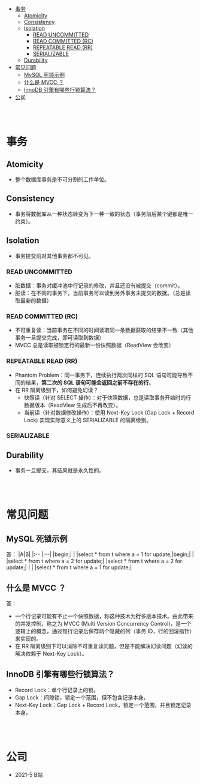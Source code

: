- [事务](#事务)
  - [Atomicity](#atomicity)
  - [Consistency](#consistency)
  - [Isolation](#isolation)
    - [READ UNCOMMITTED](#read-uncommitted)
    - [READ COMMITTED (RC)](#read-committed-rc)
    - [REPEATABLE READ (RR)](#repeatable-read-rr)
    - [SERIALIZABLE](#serializable)
  - [Durability](#durability)
- [常见问题](#常见问题)
  - [MySQL 死锁示例](#mysql-死锁示例)
  - [什么是 MVCC ？](#什么是-mvcc-)
  - [InnoDB 引擎有哪些行锁算法？](#innodb-引擎有哪些行锁算法)
- [公司](#公司)


</br></br>


# 事务
## Atomicity
- 整个数据库事务是不可分割的工作单位。

## Consistency
- 事务将数据库从一种状态转变为下一种一致的状态（事务前后某个键都是唯一约束）。

## Isolation
- 事务提交前对其他事务都不可见。
### READ UNCOMMITTED
- 脏数据：事务对缓冲池中行记录的修改，并且还没有被提交（commit）。
- 脏读：在不同的事务下，当前事务可以读到另外事务未提交的数据。（总是读取最新的数据）

### READ COMMITTED (RC)
- 不可重复读：当前事务在不同的时间读取同一条数据获取的结果不一致（其他事务一旦提交完成，即可读取到数据）
- MVCC 总是读取被锁定行的最新一份快照数据（ReadView 会改变）

### REPEATABLE READ (RR)
- Phantom Problem：同一事务下，连续执行两次同样的 SQL 语句可能导致不同的结果，**第二次的 SQL 语句可能会返回之前不存在的行**。
- 在 RR 隔离级别下，如何避免幻读？
  - 快照读（针对 SELECT 操作）：对于快照数据，总是读取事务开始时的行数据版本（ReadView 生成后不再改变）。
  - 当前读（针对数据修改操作）：使用 Next-Key Lock (Gap Lock + Record Lock) 实现实际意义上的 SERIALIZABLE 的隔离级别。


### SERIALIZABLE

## Durability
- 事务一旦提交，其结果就是永久性的。


</br></br>


# 常见问题
## MySQL 死锁示例
答：
|A|B|
|:-- |:--|
|begin;| |
|select * from t where a = 1 for update;|begin;|
| |select * from t where a = 2 for update;|
|select * from t where a = 2 for update;| |
| |select * from t where a = 1 for update;|


## 什么是 MVCC ？
答：
- 一个行记录可能有不止一个快照数据，称这种技术为**行**多版本技术。由此带来的并发控制，称之为 MVCC (Multi Version Concurrency Control)，是一个逻辑上的概念，通过每行记录后保存两个隐藏的列（事务 ID，行的回滚指针）来实现的。
- 在 RR 隔离级别下可以消除不可重复读问题，但是不能解决幻读问题（幻读的解决依赖于 Next-Key Lock）。


## InnoDB 引擎有哪些行锁算法？ 
- Record Lock：单个行记录上的锁。
- Gap Lock：间隙锁，锁定一个范围，但不包含记录本身。
- Next-Key Lock：Gap Lock + Record Lock，锁定一个范围，并且锁定记录本身。


</br></br>


# 公司
- 2021-5 B站